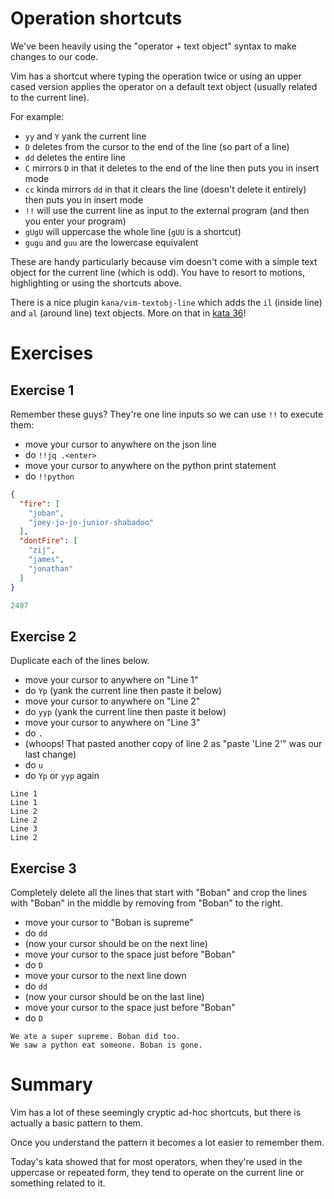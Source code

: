 # Operation shortcuts

We've been heavily using the "operator + text object" syntax to make changes to our code.

Vim has a shortcut where typing the operation twice or using an upper cased version
applies the operator on a default text object (usually related to the current line).

For example:

- `yy` and `Y` yank the current line
- `D` deletes from the cursor to the end of the line (so part of a line)
- `dd` deletes the entire line
- `C` mirrors `D` in that it deletes to the end of the line then puts you in insert mode
- `cc` kinda mirrors `dd` in that it clears the line (doesn't delete it entirely) then puts you in insert mode
- `!!` will use the current line as input to the external program (and then you enter your program)
- `gUgU` will uppercase the whole line (`gUU` is a shortcut)
- `gugu` and `guu` are the lowercase equivalent

These are handy particularly because vim doesn't come with a simple text object for the current line (which is odd).
You have to resort to motions, highlighting or using the shortcuts above.

There is a nice plugin `kana/vim-textobj-line` which adds the `il` (inside line) and `al` (around line) text objects.
More on that in [kata 36](036_line_and_buffer_text_objects.md)!

# Exercises

## Exercise 1

Remember these guys? They're one line inputs so we can use `!!` to execute them:

- move your cursor to anywhere on the json line
- do `!!jq .<enter>`
- move your cursor to anywhere on the python print statement
- do `!!python`

```json
{
  "fire": [
    "joban",
    "joey-jo-jo-junior-shabadoo"
  ],
  "dontFire": [
    "zij",
    "james",
    "jonathan"
  ]
}
```

```python
2497
```

## Exercise 2

Duplicate each of the lines below.

- move your cursor to anywhere on "Line 1" 
- do `Yp` (yank the current line then paste it below)
- move your cursor to anywhere on "Line 2"
- do `yyp` (yank the current line then paste it below)
- move your cursor to anywhere on "Line 3"
- do `.`
- (whoops! That pasted another copy of line 2 as "paste 'Line 2'" was our last change)
- do `u`
- do `Yp` or `yyp` again

```
Line 1
Line 1
Line 2
Line 2
Line 3
Line 2
```

## Exercise 3

Completely delete all the lines that start with "Boban"
and crop the lines with "Boban" in the middle by removing from "Boban" to the right.

- move your cursor to "Boban is supreme"
- do `dd`
- (now your cursor should be on the next line)
- move your cursor to the space just before "Boban"
- do `D`
- move your cursor to the next line down
- do `dd`
- (now your cursor should be on the last line)
- move your cursor to the space just before "Boban"
- do `D`

```
We ate a super supreme. Boban did too.
We saw a python eat someone. Boban is gone.
```

# Summary

Vim has a lot of these seemingly cryptic ad-hoc shortcuts,
but there is actually a basic pattern to them.

Once you understand the pattern it becomes a lot easier to remember them.

Today's kata showed that for most operators, when they're used in the uppercase or repeated form,
they tend to operate on the current line or something related to it.
